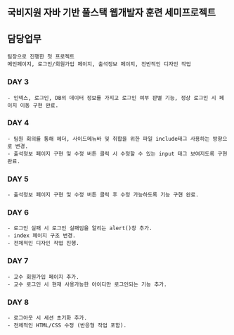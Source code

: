 ## 국비지원 자바 기반 풀스택 웹개발자 훈련 세미프로젝트

## 담당업무
    팀장으로 진행한 첫 프로젝트
    메인페이지, 로그인/회원가입 페이지, 출석정보 페이지, 전반적인 디자인 작업

### DAY 3
    - 인덱스, 로그인, DB의 데이터 정보를 가지고 로그인 여부 판별 기능, 정상 로그인 시 페이지 이동 구현 완료.

### DAY 4
    - 팀원 회의를 통해 헤더, 사이드메뉴바 및 취합을 위한 파일 include태그 사용하는 방향으로 변경.
    - 출석정보 페이지 구현 및 수정 버튼 클릭 시 수정할 수 있는 input 태그 보여지도록 구현 완료.

### DAY 5
    - 출석정보 페이지 구현 및 수정 버튼 클릭 후 수정 가능하도록 기능 구현 완료.

### DAY 6
    - 로그인 실패 시 로그인 실패임을 알리는 alert()창 추가.
    - index 페이지 구조 변경.
    - 전체적인 디자인 작업 진행.
    
### DAY 7
    - 교수 회원가입 페이지 추가.
    - 교수 로그인 시 현재 사용가능한 아이디만 로그인되는 기능 추가.


### DAY 8
    - 로그아웃 시 세션 초기화 추가.
    - 전체적인 HTML/CSS 수정 (반응형 작업 포함).
